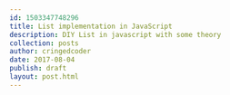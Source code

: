 ```yaml
---
id: 1503347748296
title: List implementation in JavaScript
description: DIY List in javascript with some theory
collection: posts
author: cringedcoder
date: 2017-08-04
publish: draft
layout: post.html
---
```

